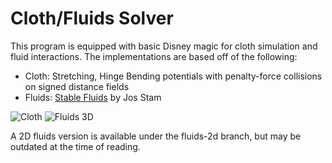 Cloth/Fluids Solver
================

This program is equipped with basic Disney magic for cloth simulation and fluid interactions. The implementations are based off of the following:

* Cloth: Stretching, Hinge Bending potentials with penalty-force collisions on signed distance fields
* Fluids: [Stable Fluids](http://www.autodeskresearch.com/pdf/ns.pdf) by Jos Stam

![Cloth](http://kyeh.me/img/projects/cloth.png) ![Fluids 3D](http://kyeh.me/img/projects/fluids-3d.png)

A 2D fluids version is available under the fluids-2d branch, but may be outdated at the time of reading.